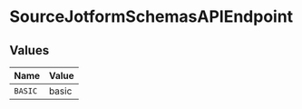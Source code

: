 # SourceJotformSchemasAPIEndpoint


## Values

| Name    | Value   |
| ------- | ------- |
| `BASIC` | basic   |